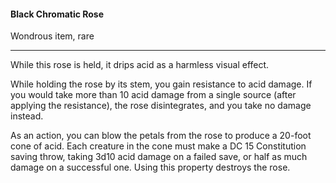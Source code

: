 #### Black Chromatic Rose

Wondrous item, rare

---

While this rose is held, it drips acid as a harmless visual effect.

While holding the rose by its stem, you gain resistance to acid damage. If you would take more than 10 acid damage from a single source (after applying the resistance), the rose disintegrates, and you take no damage instead.

As an action, you can blow the petals from the rose to produce a 20-foot cone of acid. Each creature in the cone must make a DC 15 Constitution saving throw, taking 3d10 acid damage on a failed save, or half as much damage on a successful one. Using this property destroys the rose.